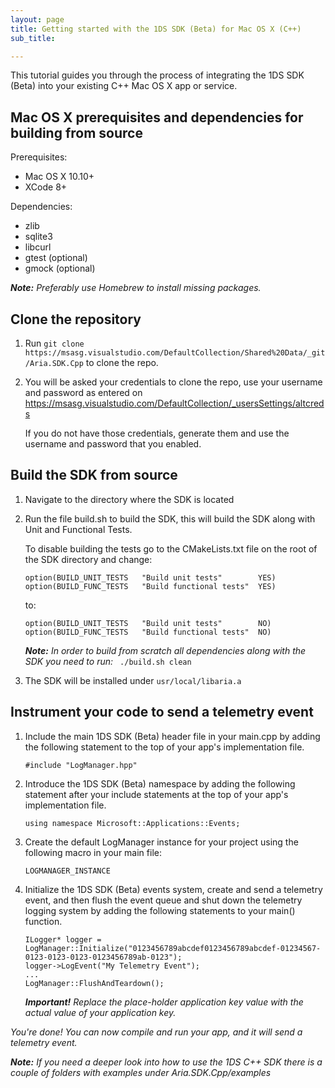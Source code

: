 ```yaml
---
layout: page
title: Getting started with the 1DS SDK (Beta) for Mac OS X (C++)
sub_title:

---
```

This tutorial guides you through the process of integrating the 1DS SDK (Beta) into your existing C++ Mac OS X app or service.

## **Mac OS X prerequisites and dependencies for building from source**

Prerequisites:

* Mac OS X 10.10+
* XCode 8+

Dependencies:

* zlib
* sqlite3
* libcurl
* gtest (optional)
* gmock (optional)

_**Note:** Preferably use Homebrew to install missing packages._ 

## **Clone the repository**

1. Run `git clone https://msasg.visualstudio.com/DefaultCollection/Shared%20Data/_git/Aria.SDK.Cpp` to clone the repo.

2. You will be asked your credentials to clone the repo, use your username and password as entered on https://msasg.visualstudio.com/DefaultCollection/_usersSettings/altcreds 
	
    If you do not have those credentials, generate them and use the username and password that you enabled.
    

## **Build the SDK from source**

1. Navigate to the directory where the SDK is located

2. Run the file build.sh to build the SDK, this will build the SDK along with Unit and Functional Tests.

	To disable building the tests go to the CMakeLists.txt file on the root of the SDK directory and change:
    
    ```
    option(BUILD_UNIT_TESTS   "Build unit tests"        YES)
    option(BUILD_FUNC_TESTS   "Build functional tests"  YES)
    ```
    
    to: 
    ```
    option(BUILD_UNIT_TESTS   "Build unit tests"        NO)
    option(BUILD_FUNC_TESTS   "Build functional tests"  NO)
    ```

	_**Note:** In order to build from scratch all dependencies along with the SDK you need to run:_ ` ./build.sh clean`
    
3. The SDK will be installed under `usr/local/libaria.a`

## **Instrument your code to send a telemetry event**

1. Include the main 1DS SDK (Beta) header file in your main.cpp by adding the following statement to the top of your app's implementation file.

	```
    #include "LogManager.hpp"
	```
    
2. Introduce the 1DS SDK (Beta) namespace by adding the following statement after your include statements at the top of your app's implementation file.

    ```
    using namespace Microsoft::Applications::Events; 
    ```

3. Create the default LogManager instance for your project using the following macro in your main file:

	```
    LOGMANAGER_INSTANCE
    ```

4. Initialize the 1DS SDK (Beta) events system, create and send a telemetry event, and then flush the event queue and shut down the telemetry
logging system by adding the following statements to your main() function.

    ```
    ILogger* logger = LogManager::Initialize("0123456789abcdef0123456789abcdef-01234567-0123-0123-0123-0123456789ab-0123");
    logger->LogEvent("My Telemetry Event");
    ...
    LogManager::FlushAndTeardown();
    ```

    _**Important!** Replace the place-holder application key value with the actual value of your application key._

*You're done! You can now compile and run your app, and it will send a telemetry event.*


 _**Note:** If you need a deeper look into how to use the 1DS C++ SDK there is a couple of folders with examples under Aria.SDK.Cpp/examples_

